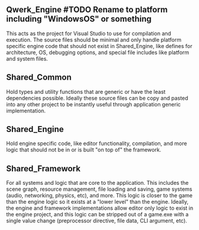 ## Qwerk_Engine #TODO Rename to platform including "WindowsOS" or something
This acts as the project for Visual Studio to use for compilation and execution.
The source files should be minimal and only handle platform specific engine code that should not exist in Shared_Engine, like defines for architecture, OS, debugging options, and special file includes like platform and system files.

## Shared_Common
Hold types and utility functions that are generic or have the least dependencies possible.
Ideally these source files can be copy and pasted into any other project to be instantly useful through application generic implementation.
## Shared_Engine
Hold engine specific code, like editor functionality, compilation, and more logic that should not be in or is built "on top of" the framework.
## Shared_Framework
For all systems and logic that are core to the application. This includes the scene graph, resource management, file loading and saving, game systems (audio, networking, physics, etc), and more. This logic is closer to the game than the engine logic so it exists at a "lower level" than the engine. Ideally, the engine and framework implementations allow editor only logic to exist in the engine project, and this logic can be stripped out of a game.exe with a single value change (preprocessor directive, file data, CLI argument, etc).